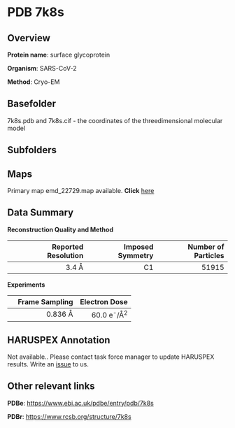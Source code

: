 # PDB 7k8s

## Overview

**Protein name**: surface glycoprotein

**Organism**: SARS-CoV-2

**Method**: Cryo-EM



## Basefolder

7k8s.pdb and 7k8s.cif - the coordinates of the threedimensional molecular model

## Subfolders









## Maps

Primary map emd_22729.map available. **Click** [here](http://ftp.wwpdb.org/pub/emdb/structures/EMD-22729/map/) 

## Data Summary
**Reconstruction Quality and Method**

|   | Reported Resolution | Imposed Symmetry | Number of Particles |
|---|-------------:|----------------:|--------------:|
|   |3.4 Å|C1|51915|

**Experiments**

|   | Frame Sampling | Electron Dose |
|---|-------------:|----------------:|
|   |0.836 Å|60.0 e<sup>-</sup>/Å<sup>2</sup>|

## HARUSPEX Annotation

Not available.. Please contact task force manager to update HARUSPEX results. Write an [issue](https://github.com/thorn-lab/coronavirus_structural_task_force/issues) to us.

## Other relevant links 
**PDBe**:  https://www.ebi.ac.uk/pdbe/entry/pdb/7k8s
 
**PDBr**: https://www.rcsb.org/structure/7k8s 
